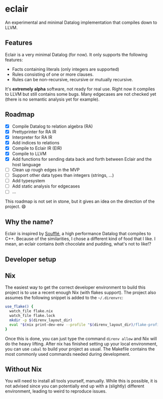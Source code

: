 # eclair

An experimental and minimal Datalog implementation that compiles down to LLVM.

## Features

Eclair is a very minimal Datalog (for now). It only supports the following features:

- Facts containing literals (only integers are supported)
- Rules consisting of one or more clauses.
- Rules can be non-recursive, recursive or mutually recursive.

It's **extremely alpha** software, not ready for real use. Right now it compiles
to LLVM but still contains some bugs. Many edgecases are not checked yet (there
is no semantic analysis yet for example).

## Roadmap

- [x] Compile Datalog to relation algebra (RA)
- [x] Prettyprinter for RA IR
- [x] Interpreter for RA IR
- [x] Add indices to relations
- [x] Compile to Eclair IR (EIR)
- [x] Compile to LLVM
- [x] Add functions for sending data back and forth between Eclair and the host language
- [ ] Clean up rough edges in the MVP
- [ ] Support other data types than integers (strings, ...)
- [ ] Add typesystem
- [ ] Add static analysis for edgecases
- [ ] ...

This roadmap is not set in stone, but it gives an idea on the direction of the
project. :smile:

## Why the name?

Eclair is inspired by [Soufflé](https://souffle-lang.github.io/), a high
performance Datalog that compiles to C++. Because of the similarities, I chose a
different kind of food that I like. I mean, an eclair contains *both* chocolate and
pudding, what's not to like!?

## Developer setup

## Nix

The easiest way to get the correct developer environment to build this project
is to use a recent enough Nix (with flakes support). The project also assumes
the following snippet is added to the `~/.direnvrc`:

```bash
use_flake() {
  watch_file flake.nix
  watch_file flake.lock
  mkdir -p $(direnv_layout_dir)
  eval "$(nix print-dev-env --profile "$(direnv_layout_dir)/flake-profile")"
}
```

Once this is done, you can just type the command `direnv allow` and Nix will do
the heavy lifting. After nix has finished setting up your local environment, you
can use `cabal` to build your project as usual. The Makefile contains the most
commonly used commands needed during development.

## Without Nix

You will need to install all tools yourself, manually. While this is possible,
it is not advised since you can potentially end up with a (slightly) different
environment, leading to weird to reproduce issues.
